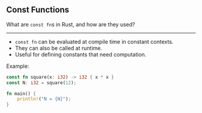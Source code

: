 ## Const Functions

What are `const fn`s in Rust, and how are they used?

---

* `const fn` can be evaluated at compile time in constant contexts.
* They can also be called at runtime.
* Useful for defining constants that need computation.

Example:

```rust
const fn square(x: i32) -> i32 { x * x }
const N: i32 = square(12);

fn main() {
    println!("N = {N}");
}
```

